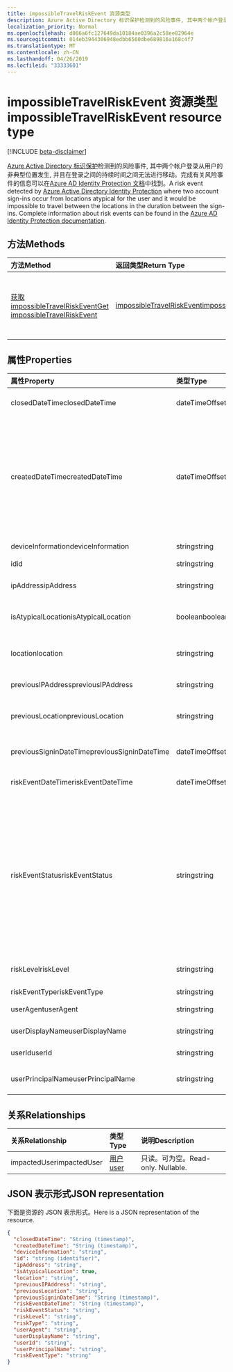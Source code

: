 ```yaml
---
title: impossibleTravelRiskEvent 资源类型
description: Azure Active Directory 标识保护检测到的风险事件, 其中两个帐户登录从用户的非典型位置发生, 并且在登录之间的持续时间之间无法进行移动。有关详细信息, 请参阅可在 Azure AD Identity Protection 文档中找到风险事件。
localization_priority: Normal
ms.openlocfilehash: d086a6fc127649da10184ae0396a2c58ee82964e
ms.sourcegitcommit: 014eb3944306948edbb6560dbe689816a168c4f7
ms.translationtype: MT
ms.contentlocale: zh-CN
ms.lasthandoff: 04/26/2019
ms.locfileid: "33333601"
---
```

# <a name="impossibletravelriskevent-resource-type"></a><span data-ttu-id="d3f42-103">impossibleTravelRiskEvent 资源类型</span><span class="sxs-lookup"><span data-stu-id="d3f42-103">impossibleTravelRiskEvent resource type</span></span>

[!INCLUDE [beta-disclaimer](../../includes/beta-disclaimer.md)]

<span data-ttu-id="d3f42-104">[Azure Active Directory 标识保护](https://azure.microsoft.com/en-us/documentation/articles/active-directory-identityprotection/)检测到的风险事件, 其中两个帐户登录从用户的非典型位置发生, 并且在登录之间的持续时间之间无法进行移动。完成有关风险事件的信息可以在[Azure AD Identity Protection 文档](https://azure.microsoft.com/en-us/documentation/articles/active-directory-identityprotection-risk-events-types/)中找到。</span><span class="sxs-lookup"><span data-stu-id="d3f42-104">A risk event detected by [Azure Active Directory Identity Protection](https://azure.microsoft.com/en-us/documentation/articles/active-directory-identityprotection/) where two account sign-ins occur from locations atypical for the user and it would be impossible to travel between the locations in the duration between the sign-ins. Complete information about risk events can be found in the [Azure AD Identity Protection documentation](https://azure.microsoft.com/en-us/documentation/articles/active-directory-identityprotection-risk-events-types/).</span></span>


## <a name="methods"></a><span data-ttu-id="d3f42-105">方法</span><span class="sxs-lookup"><span data-stu-id="d3f42-105">Methods</span></span>

| <span data-ttu-id="d3f42-106">方法</span><span class="sxs-lookup"><span data-stu-id="d3f42-106">Method</span></span>           | <span data-ttu-id="d3f42-107">返回类型</span><span class="sxs-lookup"><span data-stu-id="d3f42-107">Return Type</span></span>    |<span data-ttu-id="d3f42-108">说明</span><span class="sxs-lookup"><span data-stu-id="d3f42-108">Description</span></span>|
|:---------------|:--------|:----------|
|[<span data-ttu-id="d3f42-109">获取 impossibleTravelRiskEvent</span><span class="sxs-lookup"><span data-stu-id="d3f42-109">Get impossibleTravelRiskEvent</span></span>](../api/impossibletravelriskevent-get.md) | [<span data-ttu-id="d3f42-110">impossibleTravelRiskEvent</span><span class="sxs-lookup"><span data-stu-id="d3f42-110">impossibleTravelRiskEvent</span></span>](impossibletravelriskevent.md) |<span data-ttu-id="d3f42-111">读取 impossibleTravelRiskEvent 对象的属性和关系。</span><span class="sxs-lookup"><span data-stu-id="d3f42-111">Read properties and relationships of impossibleTravelRiskEvent object.</span></span>|

## <a name="properties"></a><span data-ttu-id="d3f42-112">属性</span><span class="sxs-lookup"><span data-stu-id="d3f42-112">Properties</span></span>
| <span data-ttu-id="d3f42-113">属性</span><span class="sxs-lookup"><span data-stu-id="d3f42-113">Property</span></span>     | <span data-ttu-id="d3f42-114">类型</span><span class="sxs-lookup"><span data-stu-id="d3f42-114">Type</span></span>   |<span data-ttu-id="d3f42-115">说明</span><span class="sxs-lookup"><span data-stu-id="d3f42-115">Description</span></span>|
|:---------------|:--------|:----------|
|<span data-ttu-id="d3f42-116">closedDateTime</span><span class="sxs-lookup"><span data-stu-id="d3f42-116">closedDateTime</span></span>|<span data-ttu-id="d3f42-117">dateTimeOffset</span><span class="sxs-lookup"><span data-stu-id="d3f42-117">dateTimeOffset</span></span>| <span data-ttu-id="d3f42-118">风险事件关闭的日期和时间</span><span class="sxs-lookup"><span data-stu-id="d3f42-118">The date and time that the risk event was closed</span></span>|
|<span data-ttu-id="d3f42-119">createdDateTime</span><span class="sxs-lookup"><span data-stu-id="d3f42-119">createdDateTime</span></span>|<span data-ttu-id="d3f42-120">dateTimeOffset</span><span class="sxs-lookup"><span data-stu-id="d3f42-120">dateTimeOffset</span></span>| <span data-ttu-id="d3f42-121">风险事件的创建日期和时间。</span><span class="sxs-lookup"><span data-stu-id="d3f42-121">The date and time that the risk event was created.</span></span> <span data-ttu-id="d3f42-122">此值始终大于或等于风险事件本身的日期时间。</span><span class="sxs-lookup"><span data-stu-id="d3f42-122">This is always greater than or equal to the datetime of the risk event itself.</span></span> <span data-ttu-id="d3f42-123">这是查询风险事件时用作筛选器的正确属性。</span><span class="sxs-lookup"><span data-stu-id="d3f42-123">This is the correct property to use as a filter when querying risk events.</span></span>|
|<span data-ttu-id="d3f42-124">deviceInformation</span><span class="sxs-lookup"><span data-stu-id="d3f42-124">deviceInformation</span></span>|<span data-ttu-id="d3f42-125">string</span><span class="sxs-lookup"><span data-stu-id="d3f42-125">string</span></span>| <span data-ttu-id="d3f42-126">有关设备的信息</span><span class="sxs-lookup"><span data-stu-id="d3f42-126">Information about the device</span></span>|
|<span data-ttu-id="d3f42-127">id</span><span class="sxs-lookup"><span data-stu-id="d3f42-127">id</span></span>|<span data-ttu-id="d3f42-128">string</span><span class="sxs-lookup"><span data-stu-id="d3f42-128">string</span></span>| <span data-ttu-id="d3f42-129">只读</span><span class="sxs-lookup"><span data-stu-id="d3f42-129">Read-only</span></span>|
|<span data-ttu-id="d3f42-130">ipAddress</span><span class="sxs-lookup"><span data-stu-id="d3f42-130">ipAddress</span></span>|<span data-ttu-id="d3f42-131">string</span><span class="sxs-lookup"><span data-stu-id="d3f42-131">string</span></span>| <span data-ttu-id="d3f42-132">第二次登录的 IP 地址</span><span class="sxs-lookup"><span data-stu-id="d3f42-132">The IP address of the second sign-in</span></span>|
|<span data-ttu-id="d3f42-133">isAtypicalLocation</span><span class="sxs-lookup"><span data-stu-id="d3f42-133">isAtypicalLocation</span></span>|<span data-ttu-id="d3f42-134">boolean</span><span class="sxs-lookup"><span data-stu-id="d3f42-134">boolean</span></span>| <span data-ttu-id="d3f42-135">如果其中一个位置对用户是典型的</span><span class="sxs-lookup"><span data-stu-id="d3f42-135">If one of the locations is atypical for the user</span></span>|
|<span data-ttu-id="d3f42-136">location</span><span class="sxs-lookup"><span data-stu-id="d3f42-136">location</span></span>|<span data-ttu-id="d3f42-137">string</span><span class="sxs-lookup"><span data-stu-id="d3f42-137">string</span></span>| <span data-ttu-id="d3f42-138">连接到第二次登录的 IP 地址的位置</span><span class="sxs-lookup"><span data-stu-id="d3f42-138">The location attached to the IP address of the second sign-in</span></span>|
|<span data-ttu-id="d3f42-139">previousIPAddress</span><span class="sxs-lookup"><span data-stu-id="d3f42-139">previousIPAddress</span></span>|<span data-ttu-id="d3f42-140">string</span><span class="sxs-lookup"><span data-stu-id="d3f42-140">string</span></span>| <span data-ttu-id="d3f42-141">第一次登录的 IP 地址</span><span class="sxs-lookup"><span data-stu-id="d3f42-141">The IP address of the first sign-in</span></span>|
|<span data-ttu-id="d3f42-142">previousLocation</span><span class="sxs-lookup"><span data-stu-id="d3f42-142">previousLocation</span></span>|<span data-ttu-id="d3f42-143">string</span><span class="sxs-lookup"><span data-stu-id="d3f42-143">string</span></span>| <span data-ttu-id="d3f42-144">第一次登录的 IP 地址所连接的位置</span><span class="sxs-lookup"><span data-stu-id="d3f42-144">The location attached to the IP address of the first sign-in</span></span>|
|<span data-ttu-id="d3f42-145">previousSigninDateTime</span><span class="sxs-lookup"><span data-stu-id="d3f42-145">previousSigninDateTime</span></span>|<span data-ttu-id="d3f42-146">dateTimeOffset</span><span class="sxs-lookup"><span data-stu-id="d3f42-146">dateTimeOffset</span></span>| <span data-ttu-id="d3f42-147">首次登录的日期和时间</span><span class="sxs-lookup"><span data-stu-id="d3f42-147">The date and time of the first sign-in</span></span>|
|<span data-ttu-id="d3f42-148">riskEventDateTime</span><span class="sxs-lookup"><span data-stu-id="d3f42-148">riskEventDateTime</span></span>|<span data-ttu-id="d3f42-149">dateTimeOffset</span><span class="sxs-lookup"><span data-stu-id="d3f42-149">dateTimeOffset</span></span>| <span data-ttu-id="d3f42-150">第二次登录的日期和时间</span><span class="sxs-lookup"><span data-stu-id="d3f42-150">The date and time of the second sign-in</span></span>|
|<span data-ttu-id="d3f42-151">riskEventStatus</span><span class="sxs-lookup"><span data-stu-id="d3f42-151">riskEventStatus</span></span>|<span data-ttu-id="d3f42-152">string</span><span class="sxs-lookup"><span data-stu-id="d3f42-152">string</span></span>| <span data-ttu-id="d3f42-153">可取值为：`active`、`remediated`、`dismissedAsFixed`、`dismissedAsFalsePositive`、`dismissedAsIgnore`、`loginBlocked`、`closedMfaAuto`、`closedMultipleReasons`。</span><span class="sxs-lookup"><span data-stu-id="d3f42-153">Possible values are: `active`, `remediated`, `dismissedAsFixed`, `dismissedAsFalsePositive`, `dismissedAsIgnore`, `loginBlocked`, `closedMfaAuto`, `closedMultipleReasons`.</span></span>|
|<span data-ttu-id="d3f42-154">riskLevel</span><span class="sxs-lookup"><span data-stu-id="d3f42-154">riskLevel</span></span>|<span data-ttu-id="d3f42-155">string</span><span class="sxs-lookup"><span data-stu-id="d3f42-155">string</span></span>| <span data-ttu-id="d3f42-156">可取值为：`low`、`medium`、`high`。</span><span class="sxs-lookup"><span data-stu-id="d3f42-156">Possible values are: `low`, `medium`, `high`.</span></span>|
|<span data-ttu-id="d3f42-157">riskEventType</span><span class="sxs-lookup"><span data-stu-id="d3f42-157">riskEventType</span></span>|<span data-ttu-id="d3f42-158">string</span><span class="sxs-lookup"><span data-stu-id="d3f42-158">string</span></span>| <span data-ttu-id="d3f42-159">风险的类型</span><span class="sxs-lookup"><span data-stu-id="d3f42-159">The type of risk</span></span>|
|<span data-ttu-id="d3f42-160">userAgent</span><span class="sxs-lookup"><span data-stu-id="d3f42-160">userAgent</span></span>|<span data-ttu-id="d3f42-161">string</span><span class="sxs-lookup"><span data-stu-id="d3f42-161">string</span></span>| <span data-ttu-id="d3f42-162">浏览器的用户代理字符串</span><span class="sxs-lookup"><span data-stu-id="d3f42-162">The browser's user agent string</span></span>|
|<span data-ttu-id="d3f42-163">userDisplayName</span><span class="sxs-lookup"><span data-stu-id="d3f42-163">userDisplayName</span></span>|<span data-ttu-id="d3f42-164">string</span><span class="sxs-lookup"><span data-stu-id="d3f42-164">string</span></span>| <span data-ttu-id="d3f42-165">具有风险的用户的名称</span><span class="sxs-lookup"><span data-stu-id="d3f42-165">The name of the user at risk</span></span>|
|<span data-ttu-id="d3f42-166">userId</span><span class="sxs-lookup"><span data-stu-id="d3f42-166">userId</span></span>|<span data-ttu-id="d3f42-167">string</span><span class="sxs-lookup"><span data-stu-id="d3f42-167">string</span></span>| <span data-ttu-id="d3f42-168">用户面临风险的 id</span><span class="sxs-lookup"><span data-stu-id="d3f42-168">The id of the user at risk</span></span>|
|<span data-ttu-id="d3f42-169">userPrincipalName</span><span class="sxs-lookup"><span data-stu-id="d3f42-169">userPrincipalName</span></span>|<span data-ttu-id="d3f42-170">string</span><span class="sxs-lookup"><span data-stu-id="d3f42-170">string</span></span>| <span data-ttu-id="d3f42-171">用户面临风险的用户主体名称</span><span class="sxs-lookup"><span data-stu-id="d3f42-171">The user principal name of the user at risk</span></span>|

## <a name="relationships"></a><span data-ttu-id="d3f42-172">关系</span><span class="sxs-lookup"><span data-stu-id="d3f42-172">Relationships</span></span>
| <span data-ttu-id="d3f42-173">关系</span><span class="sxs-lookup"><span data-stu-id="d3f42-173">Relationship</span></span> | <span data-ttu-id="d3f42-174">类型</span><span class="sxs-lookup"><span data-stu-id="d3f42-174">Type</span></span>   |<span data-ttu-id="d3f42-175">说明</span><span class="sxs-lookup"><span data-stu-id="d3f42-175">Description</span></span>|
|:---------------|:--------|:----------|
|<span data-ttu-id="d3f42-176">impactedUser</span><span class="sxs-lookup"><span data-stu-id="d3f42-176">impactedUser</span></span>|[<span data-ttu-id="d3f42-177">用户</span><span class="sxs-lookup"><span data-stu-id="d3f42-177">user</span></span>](user.md)| <span data-ttu-id="d3f42-p102">只读。可为空。</span><span class="sxs-lookup"><span data-stu-id="d3f42-p102">Read-only. Nullable.</span></span>|

## <a name="json-representation"></a><span data-ttu-id="d3f42-180">JSON 表示形式</span><span class="sxs-lookup"><span data-stu-id="d3f42-180">JSON representation</span></span>

<span data-ttu-id="d3f42-181">下面是资源的 JSON 表示形式。</span><span class="sxs-lookup"><span data-stu-id="d3f42-181">Here is a JSON representation of the resource.</span></span>

<!-- {
  "blockType": "resource",
  "keyProperty": "id",
  "optionalProperties": [

  ],
  "@odata.type": "microsoft.graph.impossibleTravelRiskEvent"
}-->

```json
{
  "closedDateTime": "String (timestamp)",
  "createdDateTime": "String (timestamp)",
  "deviceInformation": "string",
  "id": "string (identifier)",
  "ipAddress": "string",
  "isAtypicalLocation": true,
  "location": "string",
  "previousIPAddress": "string",
  "previousLocation": "string",
  "previousSigninDateTime": "String (timestamp)",
  "riskEventDateTime": "String (timestamp)",
  "riskEventStatus": "string",
  "riskLevel": "string",
  "riskType": "string",
  "userAgent": "string",
  "userDisplayName": "string",
  "userId": "string",
  "userPrincipalName": "string",
  "riskEventType": "string"
}

```

<!-- uuid: 8fcb5dbc-d5aa-4681-8e31-b001d5168d79
2015-10-25 14:57:30 UTC -->
<!--
{
  "type": "#page.annotation",
  "description": "impossibleTravelRiskEvent resource",
  "keywords": "",
  "section": "documentation",
  "tocPath": "",
  "suppressions": []
}
-->
